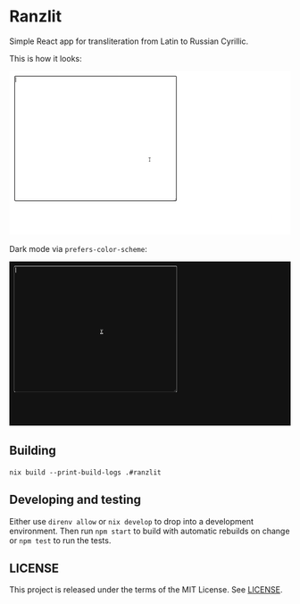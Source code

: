 # Ranzlit

Simple React app for transliteration from Latin to Russian Cyrillic.

This is how it looks:

![Light mode demo](./light_mode.gif)

Dark mode via `prefers-color-scheme`:

![Dark mode demo](./dark_mode.gif)

## Building

```
nix build --print-build-logs .#ranzlit
```

## Developing and testing

Either use `direnv allow` or `nix develop` to drop into a development environment.
Then run `npm start` to build with automatic rebuilds on change or `npm test` to
run the tests.

## LICENSE

This project is released under the terms of the MIT License. See [LICENSE](./LICENSE).
